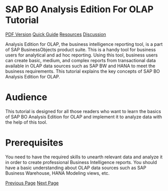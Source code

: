 # SAP BO Analysis Edition For OLAP Tutorial
[PDF Version](../sap_bo_analysis_edition_for_olap/sap_bo_analysis_edition_for_olap_pdf_version.md)
[Quick Guide](../sap_bo_analysis_edition_for_olap/sap_bo_analysis_edition_for_olap_quick_guide.md)
[Resources](../sap_bo_analysis_edition_for_olap/sap_bo_analysis_edition_for_olap_useful_resources.md)
[Discussion](../sap_bo_analysis_edition_for_olap/sap_bo_analysis_edition_for_olap_discussion.md)

Analysis Edition for OLAP, the business intelligence reporting tool, is a part of SAP BusinessObjects product suite. This is a handy tool for business users for analytical and ad hoc reporting. Using this tool, business users can create basic, medium, and complex reports from transactional data available in OLAP data sources such as SAP BW and HANA to meet the business requirements. This tutorial explains the key concepts of SAP BO Analysis Edition for OLAP.

# Audience
This tutorial is designed for all those readers who want to learn the basics of SAP BO Analysis Edition for OLAP and implement it to analyze data with the help of this tool.

# Prerequisites
You need to have the required skills to unearth relevant data and analyze it in order to create professional Business Intelligence reports. You should have a basic understanding about OLAP data sources such as SAP Business Warehouse, HANA Modeling views, etc.


[Previous Page](../sap_bo_analysis_edition_for_olap/index.md) [Next Page](../sap_bo_analysis_edition_for_olap/sap_bo_analysis_edition_for_olap_overview.md) 
